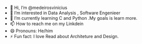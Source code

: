 - 👋 Hi, I’m @medeirosvinicius
- 👀 I’m interested in Data Analysis , Software Engenieer 
- 🌱 I’m currently learning C and Python .My goals is learn more.
- 📫 How to reach me  on my Linkdein
- 😄 Pronouns: He/him
- ⚡ Fun fact: I love Read about Architeture and Design.
<!---
medeirosvinicius/medeirosvinicius is a ✨ special ✨ repository because its `README.md` (this file) appears on your GitHub profile.
You can click the Preview link to take a look at your changes.
--->
